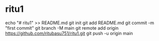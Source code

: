 # ritu1
echo "# ritu1" >> README.md
git init
git add README.md
git commit -m "first commit"
git branch -M main
git remote add origin https://github.com/ritubasu751/ritu1.git
git push -u origin main
